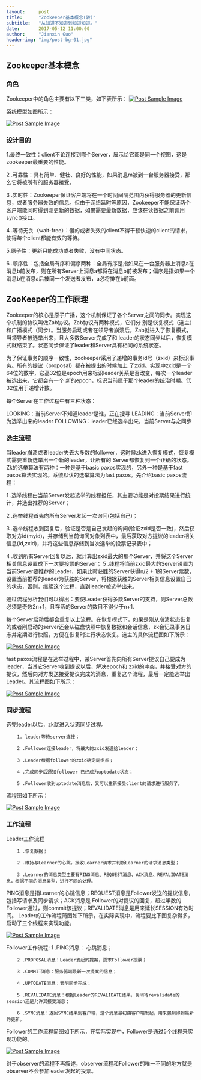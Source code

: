 ```yaml
---
layout:     post
title:      "Zookeeper基本概念(转)"
subtitle:   "从知道不知道到知道知道。"
date:       2017-05-12 11:00:00
author:     "Jianxin Guo"
header-img: "img/post-bg-01.jpg"
---
```


<h2 class="section-heading">Zookeeper基本概念</h2>
<h3 class="section-heading">角色</h3>
Zookeeper中的角色主要有以下三类，如下表所示：

<a href="#">
    <img src="{{ site.baseurl }}/img/zookeeper05.png" alt="Post Sample Image">
</a>

系统模型如图所示：

<a href="#">
    <img src="{{ site.baseurl }}/img/zookeeper06.png" alt="Post Sample Image">
</a>

<h3 class="section-heading">设计目的</h3>

1.最终一致性：client不论连接到哪个Server，展示给它都是同一个视图，这是zookeeper最重要的性能。

2 .可靠性：具有简单、健壮、良好的性能，如果消息m被到一台服务器接受，那么它将被所有的服务器接受。

3 .实时性：Zookeeper保证客户端将在一个时间间隔范围内获得服务器的更新信息，或者服务器失效的信息。但由于网络延时等原因，Zookeeper不能保证两个客户端能同时得到刚更新的数据，如果需要最新数据，应该在读数据之前调用sync()接口。

4 .等待无关（wait-free）：慢的或者失效的client不得干预快速的client的请求，使得每个client都能有效的等待。

5.原子性：更新只能成功或者失败，没有中间状态。

6 .顺序性：包括全局有序和偏序两种：全局有序是指如果在一台服务器上消息a在消息b前发布，则在所有Server上消息a都将在消息b前被发布；偏序是指如果一个消息b在消息a后被同一个发送者发布，a必将排在b前面。


<h2 class="section-heading">ZooKeeper的工作原理</h2>

Zookeeper的核心是原子广播，这个机制保证了各个Server之间的同步。实现这个机制的协议叫做Zab协议。Zab协议有两种模式，它们分 别是恢复模式（选主）和广播模式（同步）。当服务启动或者在领导者崩溃后，Zab就进入了恢复模式，当领导者被选举出来，且大多数Server完成了和 leader的状态同步以后，恢复模式就结束了。状态同步保证了leader和Server具有相同的系统状态。

为了保证事务的顺序一致性，zookeeper采用了递增的事务id号（zxid）来标识事务。所有的提议（proposal）都在被提出的时候加上 了zxid。实现中zxid是一个64位的数字，它高32位是epoch用来标识leader关系是否改变，每次一个leader被选出来，它都会有一个 新的epoch，标识当前属于那个leader的统治时期。低32位用于递增计数。

每个Server在工作过程中有三种状态：

LOOKING：当前Server不知道leader是谁，正在搜寻
LEADING：当前Server即为选举出来的leader
FOLLOWING：leader已经选举出来，当前Server与之同步


<h3 class="section-heading">选主流程</h3>

当leader崩溃或者leader失去大多数的follower，这时候zk进入恢复模式，恢复模式需要重新选举出一个新的leader，让所有的 Server都恢复到一个正确的状态。Zk的选举算法有两种：一种是基于basic paxos实现的，另外一种是基于fast paxos算法实现的。系统默认的选举算法为fast paxos。先介绍basic paxos流程：

1 .选举线程由当前Server发起选举的线程担任，其主要功能是对投票结果进行统计，并选出推荐的Server；

2 .选举线程首先向所有Server发起一次询问(包括自己)；

3 .选举线程收到回复后，验证是否是自己发起的询问(验证zxid是否一致)，然后获取对方id(myid)，并存储到当前询问对象列表中，最后获取对方提议的leader相关信息(id,zxid)，并将这些信息存储到当次选举的投票记录表中；

4 .收到所有Server回复以后，就计算出zxid最大的那个Server，并将这个Server相关信息设置成下一次要投票的Server；
5 .线程将当前zxid最大的Server设置为当前Server要推荐的Leader，如果此时获胜的Server获得n/2 + 1的Server票数， 设置当前推荐的leader为获胜的Server，将根据获胜的Server相关信息设置自己的状态，否则，继续这个过程，直到leader被选举出来。


通过流程分析我们可以得出：要使Leader获得多数Server的支持，则Server总数必须是奇数2n+1，且存活的Server的数目不得少于n+1.

每个Server启动后都会重复以上流程。在恢复模式下，如果是刚从崩溃状态恢复的或者刚启动的server还会从磁盘快照中恢复数据和会话信息，zk会记录事务日志并定期进行快照，方便在恢复时进行状态恢复。选主的具体流程图如下所示：

<a href="#">
    <img src="{{ site.baseurl }}/img/zookeeper07.png" alt="Post Sample Image">
</a>

fast paxos流程是在选举过程中，某Server首先向所有Server提议自己要成为leader，当其它Server收到提议以后，解决epoch和 zxid的冲突，并接受对方的提议，然后向对方发送接受提议完成的消息，重复这个流程，最后一定能选举出Leader。其流程图如下所示：

<a href="#">
    <img src="{{ site.baseurl }}/img/zookeeper08.png" alt="Post Sample Image">
</a>

<h3 class="section-heading">同步流程</h3>

选完leader以后，zk就进入状态同步过程。

        1. leader等待server连接；

        2 .Follower连接leader，将最大的zxid发送给leader；

        3 .Leader根据follower的zxid确定同步点；

        4 .完成同步后通知follower 已经成为uptodate状态；

        5 .Follower收到uptodate消息后，又可以重新接受client的请求进行服务了。

流程图如下所示：

<a href="#">
    <img src="{{ site.baseurl }}/img/zookeeper11.png" alt="Post Sample Image">
</a>


<h3 class="section-heading">工作流程</h3>
Leader工作流程
        
        1 .恢复数据；

        2 .维持与Learner的心跳，接收Learner请求并判断Learner的请求消息类型；

        3 .Learner的消息类型主要有PING消息、REQUEST消息、ACK消息、REVALIDATE消息，根据不同的消息类型，进行不同的处理。

PING消息是指Learner的心跳信息；REQUEST消息是Follower发送的提议信息，包括写请求及同步请求；ACK消息是 Follower的对提议的回复，超过半数的Follower通过，则commit该提议；REVALIDATE消息是用来延长SESSION有效时间。
Leader的工作流程简图如下所示，在实际实现中，流程要比下图复杂得多，启动了三个线程来实现功能。

<a href="#">
    <img src="{{ site.baseurl }}/img/zookeeper09.png" alt="Post Sample Image">
</a>

Follower工作流程:
        1 .PING消息： 心跳消息；

        2 .PROPOSAL消息：Leader发起的提案，要求Follower投票；

        3 .COMMIT消息：服务器端最新一次提案的信息；

        4 .UPTODATE消息：表明同步完成；

        5 .REVALIDATE消息：根据Leader的REVALIDATE结果，关闭待revalidate的session还是允许其接受消息；

        6 .SYNC消息：返回SYNC结果到客户端，这个消息最初由客户端发起，用来强制得到最新的更新。

Follower的工作流程简图如下所示，在实际实现中，Follower是通过5个线程来实现功能的。

<a href="#">
    <img src="{{ site.baseurl }}/img/zookeeper10.png" alt="Post Sample Image">
</a>

对于observer的流程不再叙述，observer流程和Follower的唯一不同的地方就是observer不会参加leader发起的投票。

